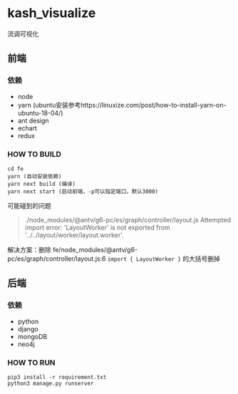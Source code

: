 # kash_visualize
流调可视化

## 前端

### 依赖

- node
- yarn (ubuntu安装参考https://linuxize.com/post/how-to-install-yarn-on-ubuntu-18-04/)
- ant design
- echart
- redux


### HOW TO BUILD

```
cd fe
yarn (自动安装依赖)
yarn next build (编译)
yarn next start (启动前端，-p可以指定端口，默认3000)
```

可能碰到的问题
> ./node_modules/@antv/g6-pc/es/graph/controller/layout.js
> Attempted import error: 'LayoutWorker' is not exported from '../../layout/worker/layout.worker'.

解决方案：删除 fe/node_modules/@antv/g6-pc/es/graph/controller/layout.js:6 `import { LayoutWorker }` 的大括号删掉

## 后端

### 依赖

- python
- django
- mongoDB
- neo4j

### HOW TO RUN

```
pip3 install -r requirement.txt
python3 manage.py runserver
```
